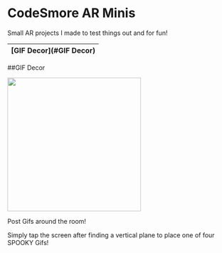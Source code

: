 # CodeSmore AR Minis
 Small AR projects I made to test things out and for fun!
 
 [GIF Decor](#GIF Decor) |
 --- |

##GIF Decor

<img src="https://github.com/CodeSmore/AR-Minis/blob/main/Images/GIF%20Decor%20Demo.gif" width="300">

Post Gifs around the room! 

Simply tap the screen after finding a vertical plane to place one of four SPOOKY Gifs! 
